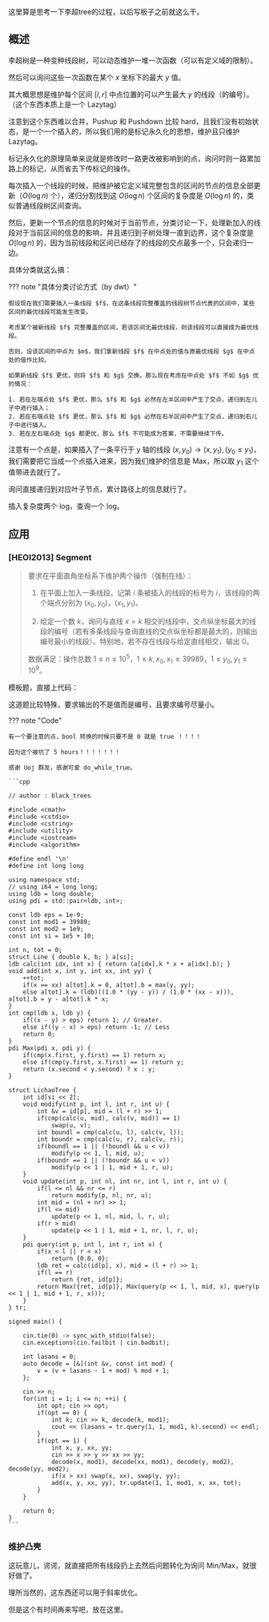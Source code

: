 

这里算是思考一下李超tree的过程，以后写板子之前就这么干。

## 概述

李超树是一种变种线段树，可以动态维护一堆一次函数（可以有定义域的限制）。

然后可以询问这些一次函数在某个 $x$ 坐标下的最大 $y$ 值。

其大概思想是维护每个区间 $[l,r]$ 中点位置的可以产生最大 $y$ 的线段（的编号）。（这个东西本质上是一个 Lazytag）

注意到这个东西难以合并，Pushup 和 Pushdown 比较 hard，且我们没有初始状态，是一个一个插入的，所以我们用的是标记永久化的思想，维护且只维护 Lazytag。

标记永久化的原理简单来说就是修改时一路更改被影响到的点，询问时则一路累加路上的标记，从而省去下传标记的操作。

每次插入一个线段的时候，把维护被它定义域完整包含的区间的节点的信息全部更新（$O(\log n)$ 个），递归分割找到这 $O(\log n)$ 个区间的复杂度是 $O(\log n)$ 的，类似普通线段树区间查询。

然后，更新一个节点的信息的时候对于当前节点，分类讨论一下，处理新加入的线段对于当前区间的信息的影响，并且递归到子树处理一直到边界，这个复杂度是 $O(\log n)$ 的，因为当前线段和区间已经存了的线段的交点最多一个，只会递归一边。

具体分类就这么搞：

??? note "具体分类讨论方式（by dwt）"

	假设现在我们需要插入一条线段 $f$，在这条线段完整覆盖的线段树节点代表的区间中，某些区间的最优线段可能发生改变。

	考虑某个被新线段 $f$ 完整覆盖的区间，若该区间无最优线段，则该线段可以直接成为最优线段。

	否则，设该区间的中点为 $m$，我们拿新线段 $f$ 在中点处的值与原最优线段 $g$ 在中点处的值作比较。

	如果新线段 $f$ 更优，则将 $f$ 和 $g$ 交换。那么现在考虑在中点处 $f$ 不如 $g$ 优的情况：

	1. 若在左端点处 $f$ 更优，那么 $f$ 和 $g$ 必然在左半区间中产生了交点，递归到左儿子中进行插入；
	2. 若在右端点处 $f$ 更优，那么 $f$ 和 $g$ 必然在右半区间中产生了交点，递归到右儿子中进行插入。
	3. 若在左右端点处 $g$ 都更优，那么 $f$ 不可能成为答案，不需要继续下传。

注意有一个点是，如果插入了一条平行于 y 轴的线段 $(x, y_0) \to (x,y_1), (y_0 \le y_1)$，我们需要把它当成一个点插入进来，因为我们维护的信息是 Max，所以取 $y_1$ 这个值带进去就行了。

询问直接递归到对应叶子节点，累计路径上的信息就行了。

插入复杂度两个 log，查询一个 log。

## 应用

### [HEOI2013] Segment

> 要求在平面直角坐标系下维护两个操作（强制在线）：
>
> 1. 在平面上加入一条线段。记第 $i$ 条被插入的线段的标号为 $i$，该线段的两个端点分别为 $(x_0,y_0)$，$(x_1,y_1)$。
>
> 2. 给定一个数 $k$，询问与直线 $x = k$ 相交的线段中，交点纵坐标最大的线段的编号（若有多条线段与查询直线的交点纵坐标都是最大的，则输出编号最小的线段）。特别地，若不存在线段与给定直线相交，输出 $0$。
>
> 数据满足：操作总数 $1 \leq n \leq 10^5$，$1 \leq k, x_0, x_1 \leq 39989$，$1 \leq y_0, y_1 \leq 10^9$。

模板题，直接上代码：

这道题比较特殊，要求输出的不是值而是编号，且要求编号尽量小。

??? note "Code"

	有一个要注意的点，bool 转换的时候只要不是 0 就是 true ！！！！

	因为这个被坑了 5 hours！！！！！！！

	感谢 Uoj 群友，感谢可爱 do_while_true。

	```cpp

	// author : black_trees

	#include <cmath>
	#include <cstdio>
	#include <cstring>
	#include <utility>
	#include <iostream>
	#include <algorithm>

	#define endl '\n'
	#define int long long

	using namespace std;
	// using i64 = long long;
	using ldb = long double;
	using pdi = std::pair<ldb, int>;

	const ldb eps = 1e-9;
	const int mod1 = 39989;
	const int mod2 = 1e9;
	const int si = 1e5 + 10;

	int n, tot = 0;
	struct Line { double k, b; } a[si];
	ldb calc(int idx, int x) { return (a[idx].k * x + a[idx].b); }
	void add(int x, int y, int xx, int yy) {
		++tot;
		if(x == xx) a[tot].k = 0, a[tot].b = max(y, yy);
		else a[tot].k = (ldb)((1.0 * (yy - y)) / (1.0 * (xx - x))), a[tot].b = y - a[tot].k * x;
	}
	int cmp(ldb x, ldb y) {
		if((x - y) > eps) return 1; // Greater.
		else if((y - x) > eps) return -1; // Less
		return 0;
	}
	pdi Max(pdi x, pdi y) { 
		if(cmp(x.first, y.first) == 1) return x;
		else if(cmp(y.first, x.first) == 1) return y;
		return (x.second < y.second) ? x : y;
	}

	struct LichaoTree {
		int id[si << 2];
		void modify(int p, int l, int r, int u) {
			int &v = id[p], mid = (l + r) >> 1;
			if(cmp(calc(u, mid), calc(v, mid)) == 1) 
				swap(u, v);
			int boundl = cmp(calc(u, l), calc(v, l));
			int boundr = cmp(calc(u, r), calc(v, r));
			if(boundl == 1 || (!boundl && u < v)) 
				modify(p << 1, l, mid, u);
			if(boundr == 1 || (!boundr && u < v))
				modify(p << 1 | 1, mid + 1, r, u);
		}
		void update(int p, int nl, int nr, int l, int r, int u) {
			if(l <= nl && nr <= r) 
				return modify(p, nl, nr, u);
			int mid = (nl + nr) >> 1;
			if(l <= mid) 
				update(p << 1, nl, mid, l, r, u);
			if(r > mid) 
				update(p << 1 | 1, mid + 1, nr, l, r, u);
		} 
		pdi query(int p, int l, int r, int x) {
			if(x < l || r < x) 
				return {0.0, 0};
			ldb ret = calc(id[p], x), mid = (l + r) >> 1;
			if(l == r) 
				return {ret, id[p]};
			return Max({ret, id[p]}, Max(query(p << 1, l, mid, x), query(p << 1 | 1, mid + 1, r, x)));
		}
	} tr;

	signed main() {
	 
		cin.tie(0) -> sync_with_stdio(false);
		cin.exceptions(cin.failbit | cin.badbit);

		int lasans = 0;
		auto decode = [&](int &v, const int mod) {
			v = (v + lasans - 1 + mod) % mod + 1;
		};

		cin >> n;
		for(int i = 1; i <= n; ++i) {
			int opt; cin >> opt;
			if(opt == 0) {
				int k; cin >> k, decode(k, mod1);
				cout << (lasans = tr.query(1, 1, mod1, k).second) << endl;
			}
			if(opt == 1) {
				int x, y, xx, yy;
				cin >> x >> y >> xx >> yy;
				decode(x, mod1), decode(xx, mod1), decode(y, mod2), decode(yy, mod2);
				if(x > xx) swap(x, xx), swap(y, yy);
				add(x, y, xx, yy), tr.update(1, 1, mod1, x, xx, tot);
			}
		}

		return 0;
	}
	```

### 维护凸壳

这玩意儿，谔谔，就直接把所有线段扔上去然后问题转化为询问 Min/Max，就很好做了。

理所当然的，这东西还可以用于斜率优化。

但是这个有时间再来写吧，放在这里。
